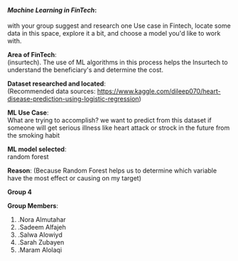 
#### *Machine Learning in FinTech*:  
with your group suggest and research one Use case in Fintech, locate some data in this space, explore it a bit, and choose a model you'd like to work with.

**Area of FinTech**:  
(insurtech). The use of ML algorithms in this process helps the Insurtech to understand the beneficiary's and determine the cost.

**Dataset researched and located**:  
(Recommended data sources: https://www.kaggle.com/dileep070/heart-disease-prediction-using-logistic-regression) 

**ML Use Case**:  
What are trying to accomplish? we want to predict from this dataset if someone will get serious illness like heart attack or strock in the future from the smoking habit 

**ML model selected**:  
random forest

**Reason**: 
(Because Random Forest helps us to determine which variable have the most effect or causing on my target)

**Group 4**

**Group Members**: 
1. .Nora Almutahar
2. .Sadeem Alfajeh
3. .Salwa Alowiyd
4. .Sarah Zubayen
5. .Maram Alolaqi
